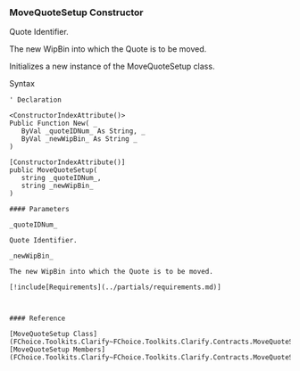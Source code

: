 ﻿### MoveQuoteSetup Constructor

Quote Identifier.

The new WipBin into which the Quote is to be moved.

Initializes a new instance of the MoveQuoteSetup class.

Syntax

```vbnet
' Declaration

<ConstructorIndexAttribute()>
Public Function New( _
   ByVal _quoteIDNum_ As String, _
   ByVal _newWipBin_ As String _
)

[ConstructorIndexAttribute()]
public MoveQuoteSetup( 
   string _quoteIDNum_,
   string _newWipBin_
)

#### Parameters

_quoteIDNum_

Quote Identifier.

_newWipBin_

The new WipBin into which the Quote is to be moved.

[!include[Requirements](../partials/requirements.md)]



#### Reference

[MoveQuoteSetup Class](FChoice.Toolkits.Clarify~FChoice.Toolkits.Clarify.Contracts.MoveQuoteSetup.md)  
[MoveQuoteSetup Members](FChoice.Toolkits.Clarify~FChoice.Toolkits.Clarify.Contracts.MoveQuoteSetup_members.md)